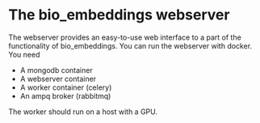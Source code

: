 # The bio_embeddings webserver

The webserver provides an easy-to-use web interface to a part of the functionality of bio_embeddings. You can run the
 webserver with docker. You need
 
 * A mongodb container 
 * A webserver container
 * A worker container (celery)
 * An ampq broker (rabbitmq)
  
The worker should run on a host with a GPU.

